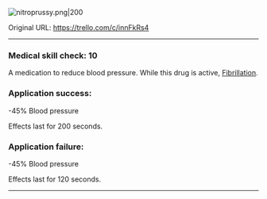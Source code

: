 ![nitroprussy.png\|200](/Items/Sodium%20Nitroprusside%20-%20Attachments/6718845db30472d958dd7c38.png)

Original URL: https://trello.com/c/innFkRs4

---

### Medical skill check: 10

A medication to reduce blood pressure. While this drug is active, [Fibrillation](../Heart/Fibrillation.md).

### Application success:

\-45% Blood pressure

Effects last for 200 seconds.

### Application failure:

\-45% Blood pressure

Effects last for 120 seconds.

---

